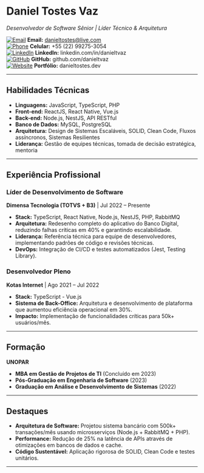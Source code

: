 # **Daniel Tostes Vaz**  
*Desenvolvedor de Software Sênior | Líder Técnico & Arquitetura*  

[![Email](https://img.icons8.com/ios-glyphs/30/000000/new-post.png)](mailto:danieltostes@live.com) **Email:** danieltostes@live.com  
[![Phone](https://img.icons8.com/ios-glyphs/30/000000/phone.png)](tel:+5522992753054) **Celular:** +55 (22) 99275-3054  
[![LinkedIn](https://img.icons8.com/ios-glyphs/30/000000/linkedin.png)](https://www.linkedin.com/in/danieltvaz/) **LinkedIn:** linkedin.com/in/danieltvaz  
[![GitHub](https://img.icons8.com/ios-glyphs/30/000000/github.png)](https://github.com/danieltvaz) **GitHub:** github.com/danieltvaz  
[![Website](https://img.icons8.com/ios-glyphs/30/000000/domain.png)](https://www.danieltostes.dev) **Portfólio:** danieltostes.dev  

---

## **Habilidades Técnicas**  
- **Linguagens:** JavaScript, TypeScript, PHP  
- **Front-end:** ReactJS, React Native, Vue.js  
- **Back-end:** Node.js, NestJS, API RESTful  
- **Banco de Dados:** MySQL, PostgreSQL  
- **Arquitetura:** Design de Sistemas Escaláveis, SOLID, Clean Code, Fluxos assíncronos, Sistemas Resilientes
- **Liderança:** Gestão de equipes técnicas, tomada de decisão estratégica, mentoria  

---

## **Experiência Profissional**  

### **Líder de Desenvolvimento de Software**  
**Dimensa Tecnologia (TOTVS + B3)** | Jul 2022 – Presente  
- **Stack:** TypeScript, React Native, Node.js, NestJS, PHP, RabbitMQ  
- **Arquitetura:** Redesenho completo do aplicativo do Banco Digital, reduzindo falhas críticas em 40% e garantindo escalabilidade.  
- **Liderança:** Referência técnica para equipe de desenvolvedores, implementando padrões de código e revisões técnicas.  
- **DevOps:** Integração de CI/CD e testes automatizados (Jest, Testing Library).  

### **Desenvolvedor Pleno**  
**Kotas Internet** | Ago 2021 – Jul 2022  
- **Stack:** TypeScript - Vue.js  
- **Sistema de Back-Office:** Arquitetura e desenvolvimento de plataforma que aumentou eficiência operacional em 30%.  
- **Impacto:** Implementação de funcionalidades críticas para 50k+ usuários/mês.  

---

## **Formação**  
**UNOPAR**  
- **MBA em Gestão de Projetos de TI** (Concluído em 2023)  
- **Pós-Graduação em Engenharia de Software** (2023)  
- **Graduação em Análise e Desenvolvimento de Sistemas** (2022)  

---

## **Destaques**  
- **Arquitetura de Software:** Projetou sistema bancário com 500k+ transações/mês usando microsserviços (Node.js + RabbitMQ + PHP).  
- **Performance:** Redução de 25% na latência de APIs através de otimizações em bancos de dados e cache.  
- **Código Sustentável:** Aplicação rigorosa de SOLID, Clean Code e testes unitários.  

---
